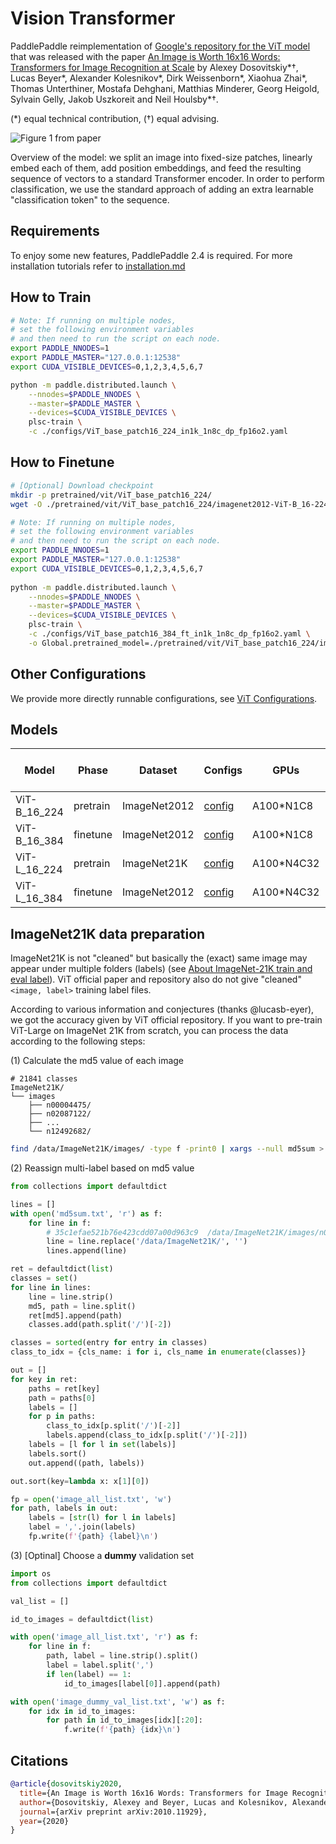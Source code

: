 # Vision Transformer

PaddlePaddle reimplementation of [Google's repository for the ViT model](https://github.com/google-research/vision_transformer) that was released with the paper [An Image is Worth 16x16 Words: Transformers for Image Recognition at Scale](https://arxiv.org/abs/2010.11929) by Alexey Dosovitskiy\*†, Lucas Beyer\*, Alexander Kolesnikov\*, Dirk
Weissenborn\*, Xiaohua Zhai\*, Thomas Unterthiner, Mostafa Dehghani, Matthias
Minderer, Georg Heigold, Sylvain Gelly, Jakob Uszkoreit and Neil Houlsby\*†.

(\*) equal technical contribution, (†) equal advising.

![Figure 1 from paper](https://github.com/google-research/vision_transformer/raw/main/vit_figure.png)

Overview of the model: we split an image into fixed-size patches, linearly embed
each of them, add position embeddings, and feed the resulting sequence of
vectors to a standard Transformer encoder. In order to perform classification,
we use the standard approach of adding an extra learnable "classification token"
to the sequence.

## Requirements
To enjoy some new features, PaddlePaddle 2.4 is required. For more installation tutorials 
refer to [installation.md](../../../tutorials/get_started/installation.md)


## How to Train

```bash
# Note: If running on multiple nodes, 
# set the following environment variables 
# and then need to run the script on each node.
export PADDLE_NNODES=1
export PADDLE_MASTER="127.0.0.1:12538"
export CUDA_VISIBLE_DEVICES=0,1,2,3,4,5,6,7

python -m paddle.distributed.launch \
    --nnodes=$PADDLE_NNODES \
    --master=$PADDLE_MASTER \
    --devices=$CUDA_VISIBLE_DEVICES \
    plsc-train \
    -c ./configs/ViT_base_patch16_224_in1k_1n8c_dp_fp16o2.yaml
```

## How to Finetune

```bash
# [Optional] Download checkpoint
mkdir -p pretrained/vit/ViT_base_patch16_224/
wget -O ./pretrained/vit/ViT_base_patch16_224/imagenet2012-ViT-B_16-224.pdparams https://plsc.bj.bcebos.com/models/vit/v2.4/imagenet2012-ViT-B_16-224.pdparams

```


```bash
# Note: If running on multiple nodes, 
# set the following environment variables 
# and then need to run the script on each node.
export PADDLE_NNODES=1
export PADDLE_MASTER="127.0.0.1:12538"
export CUDA_VISIBLE_DEVICES=0,1,2,3,4,5,6,7
  
python -m paddle.distributed.launch \
    --nnodes=$PADDLE_NNODES \
    --master=$PADDLE_MASTER \
    --devices=$CUDA_VISIBLE_DEVICES \
    plsc-train \
    -c ./configs/ViT_base_patch16_384_ft_in1k_1n8c_dp_fp16o2.yaml \
    -o Global.pretrained_model=./pretrained/vit/ViT_base_patch16_224/imagenet2012-ViT-B_16-224.pdparams \
```

## Other Configurations
We provide more directly runnable configurations, see [ViT Configurations](./configs/).


## Models

| Model        | Phase    | Dataset      | Configs                                                      | GPUs       | Img/sec | Top1 Acc | Official | Pre-trained checkpoint                                       | Fine-tuned checkpoint                                        | Log                                                          |
| ------------ | -------- | ------------ | ------------------------------------------------------------ | ---------- | ------- | -------- | -------- | ------------------------------------------------------------ | ------------------------------------------------------------ | ------------------------------------------------------------ |
| ViT-B_16_224 | pretrain | ImageNet2012 | [config](./configs/ViT_base_patch16_224_in1k_1n8c_dp_fp16o2.yaml) | A100*N1C8  | 3583    | 0.75196  | 0.7479   | [download](https://plsc.bj.bcebos.com/models/vit/v2.4/imagenet2012-ViT-B_16-224.pdparams) | -                                                            | [log](https://plsc.bj.bcebos.com/models/vit/v2.4/imagenet2012-ViT-B_16-224.log) |
| ViT-B_16_384 | finetune | ImageNet2012 | [config](./configs/ViT_base_patch16_384_ft_in1k_1n8c_dp_fp16o2.yaml) | A100*N1C8  | 719     | 0.77972  | 0.7791   | [download](https://plsc.bj.bcebos.com/models/vit/v2.4/imagenet2012-ViT-B_16-224.pdparams) | [download](https://plsc.bj.bcebos.com/models/vit/v2.4/imagenet2012-ViT-B_16-384.pdparams) | [log](https://plsc.bj.bcebos.com/models/vit/v2.4/imagenet2012-ViT-B_16-384.log) |
| ViT-L_16_224 | pretrain | ImageNet21K  | [config](./configs/ViT_large_patch16_224_in21k_4n32c_dp_fp16o2.yaml) | A100*N4C32 | 5256    | -        | -        | [download](https://plsc.bj.bcebos.com/models/vit/v2.4/imagenet21k-ViT-L_16-224.pdparams) | -                                                            | [log](https://plsc.bj.bcebos.com/models/vit/v2.4/imagenet21k-ViT-L_16-224.log) |
| ViT-L_16_384 | finetune | ImageNet2012 | [config](./configs/ViT_large_patch16_384_in1k_ft_4n32c_dp_fp16o2.yaml) | A100*N4C32 | 934     | 0.85030  | 0.8505   | [download](https://plsc.bj.bcebos.com/models/vit/v2.4/imagenet21k-ViT-L_16-224.pdparams) | [download](https://plsc.bj.bcebos.com/models/vit/v2.4/imagenet21k%2Bimagenet2012-ViT-L_16-384.pdparams) | [log](https://plsc.bj.bcebos.com/models/vit/v2.4/imagenet21k%2Bimagenet2012-ViT-L_16-384.log) |

## ImageNet21K data preparation

ImageNet21K is not "cleaned" but basically the (exact) same image may appear under multiple folders (labels)
(see [About ImageNet-21K train and eval label](https://github.com/google-research/vision_transformer/issues/237#issuecomment-1259631151)). 
ViT official paper and repository also do not give "cleaned" `<image, label>` training label files.

According to various information and conjectures (thanks @lucasb-eyer), we got the accuracy given by ViT official repository. 
If you want to pre-train ViT-Large on ImageNet 21K from scratch, you can process the data according to the following steps:

(1) Calculate the md5 value of each image

```
# 21841 classes
ImageNet21K/
└── images
    ├── n00004475/
    ├── n02087122/
    ├── ...
    └── n12492682/
```

```bash
find /data/ImageNet21K/images/ -type f -print0 | xargs --null md5sum > md5sum.txt
```

(2) Reassign multi-label based on md5 value
```python
from collections import defaultdict

lines = []
with open('md5sum.txt', 'r') as f:
    for line in f:
        # 35c1efae521b76e423cdd07a00d963c9  /data/ImageNet21K/images/n00004475/n00004475_54295.JPEG
        line = line.replace('/data/ImageNet21K/', '')
        lines.append(line)

ret = defaultdict(list)
classes = set()
for line in lines:
    line = line.strip()
    md5, path = line.split()
    ret[md5].append(path)
    classes.add(path.split('/')[-2])

classes = sorted(entry for entry in classes)
class_to_idx = {cls_name: i for i, cls_name in enumerate(classes)}

out = []
for key in ret:
    paths = ret[key]
    path = paths[0] 
    labels = []
    for p in paths:
        class_to_idx[p.split('/')[-2]]
        labels.append(class_to_idx[p.split('/')[-2]])
    labels = [l for l in set(labels)]
    labels.sort()
    out.append((path, labels))

out.sort(key=lambda x: x[1][0])

fp = open('image_all_list.txt', 'w')
for path, labels in out:
    labels = [str(l) for l in labels]
    label = ','.join(labels)
    fp.write(f'{path} {label}\n')
```

(3) [Optinal] Choose a **dummy** validation set
```python
import os
from collections import defaultdict

val_list = []

id_to_images = defaultdict(list)

with open('image_all_list.txt', 'r') as f:
    for line in f:
        path, label = line.strip().split()
        label = label.split(',')
        if len(label) == 1:
            id_to_images[label[0]].append(path)

with open('image_dummy_val_list.txt', 'w') as f:
    for idx in id_to_images:
        for path in id_to_images[idx][:20]:
            f.write(f'{path} {idx}\n')
```


## Citations

```bibtex
@article{dosovitskiy2020,
  title={An Image is Worth 16x16 Words: Transformers for Image Recognition at Scale},
  author={Dosovitskiy, Alexey and Beyer, Lucas and Kolesnikov, Alexander and Weissenborn, Dirk and Zhai, Xiaohua and Unterthiner, Thomas and  Dehghani, Mostafa and Minderer, Matthias and Heigold, Georg and Gelly, Sylvain and Uszkoreit, Jakob and Houlsby, Neil},
  journal={arXiv preprint arXiv:2010.11929},
  year={2020}
}
```
